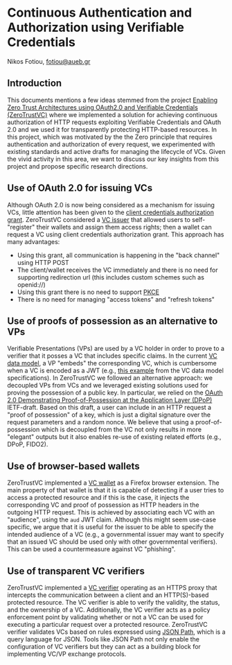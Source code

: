 # Continuous Authentication and Authorization using Verifiable Credentials

Nikos Fotiou, fotiou@aueb.gr

## Introduction
This documents mentions a few ideas stemmed from the project [Enabling Zero Trust Architectures using OAuth2.0 and Verifiable Credentials (ZeroTrustVC)](https://mm.aueb.gr/projects/zerotrustvc)
where we implemented a solution for achieving continuous authorization
of HTTP requests exploiting Verifiable Credentials and OAuth 2.0 and we used it
for transparently protecting HTTP-based resources. In this project, which was motivated
by the the Zero principle that requires
authentication and authorization of every request, we experimented with existing 
standards and active drafts for managing the lifecycle of VCs. Given the vivid activity
in this area, we want to discuss our key insights from this project and propose 
specific research directions.   

## Use of OAuth 2.0 for issuing VCs
Although OAuth 2.0 is now being considered as a mechanism for issuing VCs, little attention
has been given to the [client credentials authorization grant](https://datatracker.ietf.org/doc/html/rfc6749#section-4.4). 
ZeroTrustVC considered a [VC issuer](https://github.com/mmlab-aueb/vc-issuer) that allowed users
to self-"register" their wallets and assign them access rights; then a wallet can
request a VC using client credentials authorization grant. This approach has many advantages:

* Using this grant, all communication is happening in the "back channel" using HTTP POST
* The client/wallet receives the VC immediately and there is no need for supporting redirection url (this includes custom schemes such as openid://)
* Using this grant there is no need to support [PKCE](https://datatracker.ietf.org/doc/html/rfc7636)
* There is no need for managing "access tokens" and "refresh tokens"

## Use of proofs of possession as an alternative to VPs
Verifiable Presentations (VPs) are used by a VC holder in order to prove to a 
verifier that it posses a VC that includes specific claims. In the current [VC
data model](https://www.w3.org/TR/vc-data-model/#presentations), a VP "embeds" the corresponding VC,
which is cumbersome when a VC is encoded as a JWT (e.g., [this example](https://www.w3.org/TR/vc-data-model/#example-jwt-payload-of-a-jwt-based-verifiable-presentation-non-normative) from the VC data model
specifications). In ZeroTrustVC we followed an alternative approach: we decoupled
VPs from VCs and we leveraged existing solutions used for proving the possession
of a public key. In particular, we relied on the [OAuth 2.0 Demonstrating Proof-of-Possession at the Application Layer (DPoP)](https://datatracker.ietf.org/doc/html/draft-ietf-oauth-dpop) IETF-draft. 
Based on this draft, a user can include in an HTTP request a "proof of possession" of a key, which is
just a digital signature over the request parameters and a random nonce. 
We believe that using a proof-of-possession which is decoupled from the VC not only results in more "elegant" outputs but it also
enables re-use of existing related efforts (e.g., DPoP, FIDO2).

## Use of browser-based wallets
ZeroTrustVC implemented a [VC wallet](https://github.com/mmlab-aueb/vc-wallet) as a Firefox browser extension. The main property of that wallet is
that it is capable of detecting if a user tries to access a protected resource and if this is the case, it injects the corresponding VC
and proof of possession as HTTP headers in the outgoing HTTP request. This is achieved by associating each VC with an "audience", using the
`aud` JWT claim. Although this might seem use-case specific, we argue that it is useful for the issuer to be able to specify the intended
audience of a VC (e.g., a governmental issuer may want to specify that an issued VC should be used only with other governmental verifiers).
This can be used a countermeasure against VC "phishing". 

## Use of transparent VC verifiers
ZeroTrustVC implemented a [VC verifier](https://github.com/mmlab-aueb/py-verifier) operating as an HTTPS proxy that intercepts the communication between a client and an HTTP(S)-based protected resource. 
The VC verifier is able to verify the validity, the status, and the ownership of a VC. Additionally, the VC verifier acts as a policy enforcement point 
by validating whether or not a VC can be used for executing a particular request over a protected resource. ZeroTrustVC verifier
validates VCs based on rules expressed using [JSON Path](https://goessner.net/articles/JsonPath/), which is 
a query language for JSON. Tools like JSON Path not only enable the configuration
of VC verifiers but they can act as a building block for implementing VC/VP exchange protocols. 
